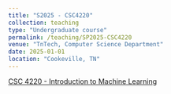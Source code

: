 ```yaml
---
title: "S2025 - CSC4220"
collection: teaching
type: "Undergraduate course"
permalink: /teaching/SP2025-CSC4220
venue: "TnTech, Computer Science Department"
date: 2025-01-01
location: "Cookeville, TN"
---
```


[CSC 4220 - Introduction to Machine Learning](https://www.jessetnroberts.com/SP25-CSC4220)


